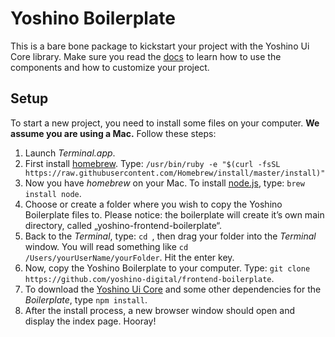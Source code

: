 # Yoshino Boilerplate

This is a bare bone package to kickstart your project with the Yoshino Ui Core library. Make sure you read the [docs](https://yoshino.digital/ui-core/docs/) to learn how to use the components and how to customize your project.

## Setup

To start a new project, you need to install some files on your computer. **We assume you are using a Mac.** Follow these steps:

1. Launch _Terminal.app_.
2. First install [homebrew](http://brew.sh). Type: `/usr/bin/ruby -e "$(curl -fsSL https://raw.githubusercontent.com/Homebrew/install/master/install)"`
3. Now you have _homebrew_ on your Mac. To install [node.js](http://nodejs.org), type: `brew install node`.
4. Choose or create a folder where you wish to copy the Yoshino Boilerplate files to. Please notice: the boilerplate will create it’s own main directory, called „yoshino-frontend-boilerplate“.
5. Back to the _Terminal_, type: `cd `, then drag your folder into the _Terminal_ window. You will read something like `cd /Users/yourUserName/yourFolder`. Hit the enter key.
6. Now, copy the Yoshino Boilerplate to your computer. Type: `git clone https://github.com/yoshino-digital/frontend-boilerplate`.
7. To download the [Yoshino Ui Core](https://github.com/yoshino-digital/ui-core) and some other dependencies for the _Boilerplate_, type `npm install`.
8. After the install process, a new browser window should open and display the index page. Hooray!
